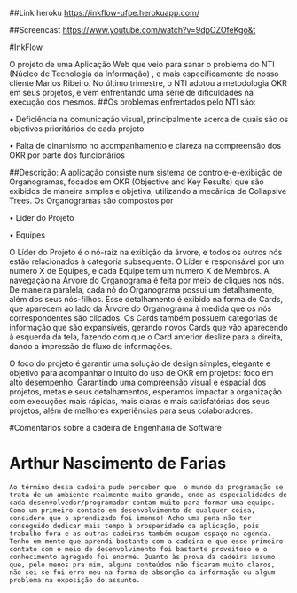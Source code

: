 ##Link heroku
https://inkflow-ufpe.herokuapp.com/

##Screencast
https://www.youtube.com/watch?v=9dpOZOfeKgo&t


#InkFlow

O projeto de uma Aplicação Web que veio para sanar o problema do NTI (Núcleo de Tecnologia da Informação) , e mais especificamente do nosso cliente Marlos Ribeiro. No último trimestre, o NTI adotou a metodologia OKR em seus projetos, e vêm enfrentando uma série de dificuldades na execução dos mesmos.
##Os problemas enfrentados pelo NTI são:

•	Deficiência na comunicação visual, principalmente acerca de quais são os objetivos prioritários de cada projeto

•	Falta de dinamismo no acompanhamento e clareza na compreensão dos OKR por parte dos funcionários

##Descrição:
A aplicação consiste num sistema de controle-e-exibição de Organogramas, focados em OKR (Objective and Key Results) que são exibidos de maneira simples e objetiva, utilizando a mecânica de Collapsive Trees.
Os Organogramas são compostos por 

•	Líder do Projeto

•	Equipes

O Líder do Projeto é o nó-raiz na exibição da árvore, e todos os outros nós estão relacionados à categoria subsequente. O Líder é responsável por um numero X de Equipes, e cada Equipe tem um numero X de Membros.
A navegação na Árvore do Organograma é feita por meio de cliques nos nós.
De maneira paralela, cada nó do Organograma possui um detalhamento, além dos seus nós-filhos. Esse detalhamento é exibido na forma de Cards, que aparecem ao lado da Árvore do Organograma à medida que os nós correspondentes são clicados. Os Cards também possuem categorias de informação que são expansíveis, gerando novos Cards que vão aparecendo à esquerda da tela, fazendo com que o Card anterior deslize para a direita, dando a impressão de fluxo de informações.

O foco do projeto é garantir uma solução de design simples, elegante e objetivo para acompanhar o intuito do uso de OKR em projetos: foco em alto desempenho. Garantindo uma compreensão visual e espacial dos projetos, metas e seus detalhamentos, esperamos impactar a organização com execuções mais rápidas, mais claras e mais satisfatórias dos seus projetos, além de melhores experiências para seus colaboradores.


#Comentários sobre a cadeira de Engenharia de Software

   # Arthur Nascimento de Farias   
    Ao término dessa cadeira pude perceber que  o mundo da programação se trata de um ambiente realmente muito grande, onde as especialidades de cada desenvolvedor/programador contam muito para formar uma equipe. Como um primeiro contato em desenvolvimento de qualquer coisa, considero que o aprendizado foi imenso! Acho uma pena não ter conseguido dedicar mais tempo à prosperidade da aplicação, pois trabalho fora e as outras cadeiras também ocupam espaço na agenda. Tenho em mente que aprendi bastante com a cadeira e que esse primeiro contato com o meio de desenvolvimento foi bastante proveitoso e o conhecimento agregado foi enorme. Quanto às prova da cadeira assumo que, pelo menos pra mim, alguns conteúdos não ficaram muito claros, não sei se foi erro meu na forma de absorção da informação ou algum problema na exposição do assunto. 
